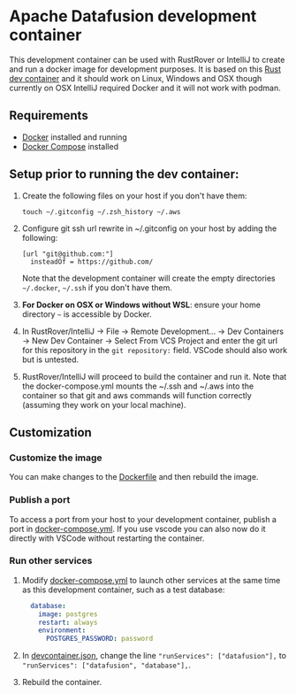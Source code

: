 <!---
  Licensed to the Apache Software Foundation (ASF) under one
  or more contributor license agreements.  See the NOTICE file
  distributed with this work for additional information
  regarding copyright ownership.  The ASF licenses this file
  to you under the Apache License, Version 2.0 (the
  "License"); you may not use this file except in compliance
  with the License.  You may obtain a copy of the License at

    http://www.apache.org/licenses/LICENSE-2.0

  Unless required by applicable law or agreed to in writing,
  software distributed under the License is distributed on an
  "AS IS" BASIS, WITHOUT WARRANTIES OR CONDITIONS OF ANY
  KIND, either express or implied.  See the License for the
  specific language governing permissions and limitations
  under the License.
-->

# Apache Datafusion development container

This development container can be used with RustRover or IntelliJ to create and run a docker image for development
purposes. It is based on this [Rust dev container](https://github.com/qdm12/rustdevcontainer/tree/main/.devcontainer)
and it should work on Linux, Windows and OSX though currently on OSX IntelliJ required Docker and it will not work with
podman.

## Requirements

- [Docker](https://www.docker.com/products/docker-desktop) installed and running
- [Docker Compose](https://docs.docker.com/compose/install/) installed

## Setup prior to running the dev container:

1. Create the following files on your host if you don't have them:

    ```shell
    touch ~/.gitconfig ~/.zsh_history ~/.aws
    ```
1. Configure git ssh url rewrite in ~/.gitconfig on your host by adding the following:
   ```shell
   [url "git@github.com:"]
     insteadOf = https://github.com/
   ```
   Note that the development container will create the empty directories `~/.docker`, `~/.ssh` if you don't have them.

1. **For Docker on OSX or Windows without WSL**: ensure your home directory `~` is accessible by Docker.

1. In RustRover/IntelliJ -> File -> Remote Development... -> Dev Containers -> New Dev Container -> Select From VCS
   Project and enter the git url for this repository in the `git repository:` field. VSCode should also work but is
   untested.
1. RustRover/IntelliJ will proceed to build the container and run it. Note that the docker-compose.yml mounts the ~/.ssh
   and ~/.aws into the container so that git and aws commands will function correctly (assuming they work on your local
   machine).

## Customization

### Customize the image

You can make changes to the [Dockerfile](Dockerfile) and then rebuild the image.

### Publish a port

To access a port from your host to your development container, publish a port
in [docker-compose.yml](docker-compose.yml). If you use vscode you can also now do it directly with VSCode without
restarting the container.

### Run other services

1. Modify [docker-compose.yml](docker-compose.yml) to launch other services at the same time as this development
   container, such as a test database:

    ```yml
      database:
        image: postgres
        restart: always
        environment:
          POSTGRES_PASSWORD: password
    ```

1. In [devcontainer.json](devcontainer.json), change the line `"runServices": ["datafusion"],`
   to `"runServices": ["datafusion", "database"],`.
1. Rebuild the container.
